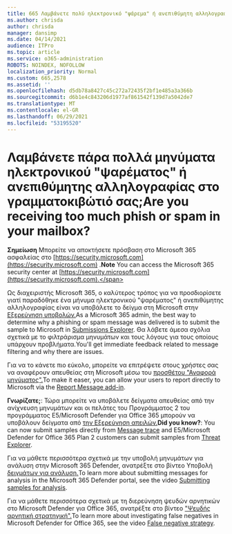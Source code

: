 ```yaml
---
title: 665 Λαμβάνετε πολύ ηλεκτρονικό "ψάρεμα" ή ανεπιθύμητη αλληλογραφία στο γραμματοκιβώτιό σας;
ms.author: chrisda
author: chrisda
manager: dansimp
ms.date: 04/14/2021
audience: ITPro
ms.topic: article
ms.service: o365-administration
ROBOTS: NOINDEX, NOFOLLOW
localization_priority: Normal
ms.custom: 665,2578
ms.assetid: ''
ms.openlocfilehash: d5db78a8427c45c272a72435f2bf1e485a3a366b
ms.sourcegitcommit: d6b1e4c843206d1977af861542f139d7a5042de7
ms.translationtype: MT
ms.contentlocale: el-GR
ms.lasthandoff: 06/29/2021
ms.locfileid: "53195520"
---
```

# <a name="are-you-receiving-too-much-phish-or-spam-in-your-mailbox"></a><span data-ttu-id="3057c-102">Λαμβάνετε πάρα πολλά μηνύματα ηλεκτρονικού "ψαρέματος" ή ανεπιθύμητης αλληλογραφίας στο γραμματοκιβώτιό σας;</span><span class="sxs-lookup"><span data-stu-id="3057c-102">Are you receiving too much phish or spam in your mailbox?</span></span>

<span data-ttu-id="3057c-103">**Σημείωση** Μπορείτε να αποκτήσετε πρόσβαση στο Microsoft 365 ασφαλείας στο [https://security.microsoft.com](https://security.microsoft.com) .</span><span class="sxs-lookup"><span data-stu-id="3057c-103">**Note** You can access the Microsoft 365 security center at [https://security.microsoft.com](https://security.microsoft.com).</span></span>

<span data-ttu-id="3057c-104">Ως διαχειριστής Microsoft 365, ο καλύτερος τρόπος για να προσδιορίσετε γιατί παραδόθηκε ένα μήνυμα ηλεκτρονικού "ψαρέματος" ή ανεπιθύμητης αλληλογραφίας είναι να υποβάλετε το δείγμα στη Microsoft στην [Εξερεύνηση υποβολών.](https://security.microsoft.com/reportsubmission)</span><span class="sxs-lookup"><span data-stu-id="3057c-104">As a Microsoft 365 admin, the best way to determine why a phishing or spam message was delivered is to submit the sample to Microsoft in [Submissions Explorer](https://security.microsoft.com/reportsubmission).</span></span> <span data-ttu-id="3057c-105">Θα λάβετε άμεσα σχόλια σχετικά με το φιλτράρισμα μηνυμάτων και τους λόγους για τους οποίους υπάρχουν προβλήματα.</span><span class="sxs-lookup"><span data-stu-id="3057c-105">You'll get immediate feedback related to message filtering and why there are issues.</span></span>

<span data-ttu-id="3057c-106">Για να το κάνετε πιο εύκολο, μπορείτε να επιτρέψετε στους χρήστες σας να αναφέρουν απευθείας στη Microsoft μέσω του [προσθέτου "Αναφορά μηνύματος".](https://appsource.microsoft.com/product/office/WA104381180?src=office&tab=Overview)</span><span class="sxs-lookup"><span data-stu-id="3057c-106">To make it easer, you can allow your users to report directly to Microsoft via the [Report Message add-in](https://appsource.microsoft.com/product/office/WA104381180?src=office&tab=Overview).</span></span>

<span data-ttu-id="3057c-107">**Γνωρίζατε;**: Τώρα μπορείτε να [](https://security.microsoft.com/messagetrace) υποβάλετε δείγματα απευθείας από την ανίχνευση μηνυμάτων και οι πελάτες του Προγράμματος 2 του προγράμματος E5/Microsoft Defender για Office 365 μπορούν να υποβάλουν δείγματα από [την Εξερεύνηση απειλών.](/microsoft-365/security/office-365-security/threat-explorer)</span><span class="sxs-lookup"><span data-stu-id="3057c-107">**Did you know?**: You can now submit samples directly from [Message trace](https://security.microsoft.com/messagetrace) and E5/Microsoft Defender for Office 365 Plan 2 customers can submit samples from [Threat Explorer](/microsoft-365/security/office-365-security/threat-explorer).</span></span>

<span data-ttu-id="3057c-108">Για να μάθετε περισσότερα σχετικά με την υποβολή μηνυμάτων για ανάλυση στην Microsoft 365 Defender, ανατρέξτε στο βίντεο Υποβολή [δειγμάτων για ανάλυση.](https://go.microsoft.com/fwlink/?linkid=2166435)</span><span class="sxs-lookup"><span data-stu-id="3057c-108">To learn more about submitting messages for analysis in the Microsoft 365 Defender portal, see the video [Submitting samples for analysis](https://go.microsoft.com/fwlink/?linkid=2166435).</span></span>

<span data-ttu-id="3057c-109">Για να μάθετε περισσότερα σχετικά με τη διερεύνηση ψευδών αρνητικών στο Microsoft Defender για Office 365, ανατρέξτε στο βίντεο ["Ψευδής αρνητική στρατηγική".](https://go.microsoft.com/fwlink/?linkid=2166434)</span><span class="sxs-lookup"><span data-stu-id="3057c-109">To learn more about investigating false negatives in Microsoft Defender for Office 365, see the video [False negative strategy](https://go.microsoft.com/fwlink/?linkid=2166434).</span></span>
